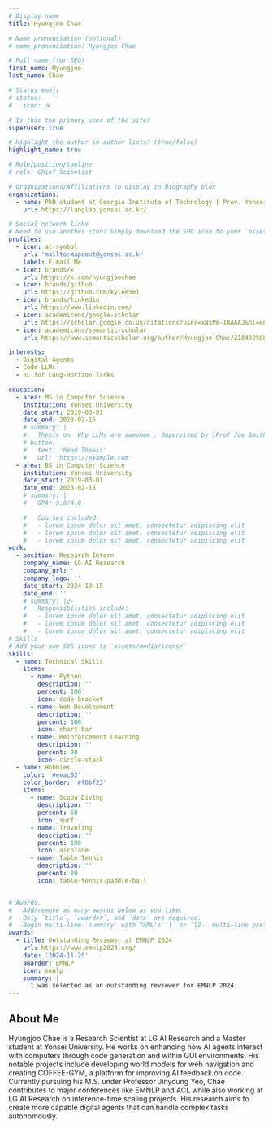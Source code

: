 ```yaml
---
# Display name
title: Hyungjoo Chae

# Name pronunciation (optional)
# name_pronunciation: Hyungjoo Chae

# Full name (for SEO)
first_name: Hyungjoo
last_name: Chae

# Status emoji
# status:
#   icon: ☕️

# Is this the primary user of the site?
superuser: true

# Highlight the author in author lists? (true/false)
highlight_name: true

# Role/position/tagline
# role: Chief Scientist

# Organizations/Affiliations to display in Biography blox
organizations:
  - name: PhD student at Georgia Institute of Technology | Prev. Yonsei University,  LG AI Research
    url: https://langlab.yonsei.ac.kr/

# Social network links
# Need to use another icon? Simply download the SVG icon to your `assets/media/icons/` folder.
profiles:
  - icon: at-symbol
    url: 'mailto:mapoout@yonsei.ac.kr'
    label: E-mail Me
  - icon: brands/x
    url: https://x.com/hyungjoochae
  - icon: brands/github
    url: https://github.com/kyle8581
  - icon: brands/linkedin
    url: https://www.linkedin.com/
  - icon: academicons/google-scholar
    url: https://scholar.google.co.uk/citations?user=xNxPm-IAAAAJ&hl=en
  - icon: academicons/semantic-scholar
    url: https://www.semanticscholar.org/author/Hyungjoo-Chae/2184029886

interests:
  - Digital Agents
  - Code LLMs
  - RL for Long-Horizon Tasks

education:
  - area: MS in Computer Science
    institution: Yonsei University
    date_start: 2019-03-01
    date_end: 2023-02-15
    # summary: |
    #   Thesis on _Why LLMs are awesome_. Supervised by [Prof Joe Smith](https://example.com). Presented papers at 5 IEEE conferences with the contributions being published in 2 Springer journals.
    # button:
    #   text: 'Read Thesis'
    #   url: 'https://example.com'
  - area: BS in Computer Science
    institution: Yonsei University
    date_start: 2019-03-01
    date_end: 2023-02-15
    # summary: |
    #   GPA: 3.8/4.0

    #   Courses included:
    #   - lorem ipsum dolor sit amet, consectetur adipiscing elit
    #   - lorem ipsum dolor sit amet, consectetur adipiscing elit
    #   - lorem ipsum dolor sit amet, consectetur adipiscing elit
work:
  - position: Research Intern 
    company_name: LG AI Research
    company_url: ''
    company_logo: ''
    date_start: 2024-10-15
    date_end: ''
    # summary: |2-
    #   Responsibilities include:
    #   - lorem ipsum dolor sit amet, consectetur adipiscing elit
    #   - lorem ipsum dolor sit amet, consectetur adipiscing elit
    #   - lorem ipsum dolor sit amet, consectetur adipiscing elit
# Skills
# Add your own SVG icons to `assets/media/icons/`
skills:
  - name: Technical Skills
    items:
      - name: Python
        description: ''
        percent: 100
        icon: code-bracket
      - name: Web Development
        description: ''
        percent: 100
        icon: chart-bar
      - name: Reinforcement Learning
        description: ''
        percent: 90
        icon: circle-stack
  - name: Hobbies
    color: '#eeac02'
    color_border: '#f0bf23'
    items:
      - name: Scuba Diving
        description: ''
        percent: 60
        icon: surf
      - name: Traveling
        description: ''
        percent: 100
        icon: airplane
      - name: Table Tennis
        description: ''
        percent: 80
        icon: table-tennis-paddle-ball


# Awards.
#   Add/remove as many awards below as you like.
#   Only `title`, `awarder`, and `date` are required.
#   Begin multi-line `summary` with YAML's `|` or `|2-` multi-line prefix and indent 2 spaces below.
awards:
  - title: Outstanding Reviewer at EMNLP 2024
    url: https://www.emnlp2024.org/
    date: '2024-11-25'
    awarder: EMNLP
    icon: emnlp
    summary: |
      I was selected as an outstanding reviewer for EMNLP 2024.
---
```


## About Me

Hyungjoo Chae is a Research Scientist at LG AI Research and a Master student at Yonsei University. He works on enhancing how AI agents interact with computers through code generation and within GUI environments. His notable projects include developing world models for web navigation and creating COFFEE-GYM, a platform for improving AI feedback on code. Currently pursuing his M.S. under Professor Jinyoung Yeo, Chae contributes to major conferences like EMNLP and ACL while also working at LG AI Research on inference-time scaling projects. His research aims to create more capable digital agents that can handle complex tasks autonomously.


